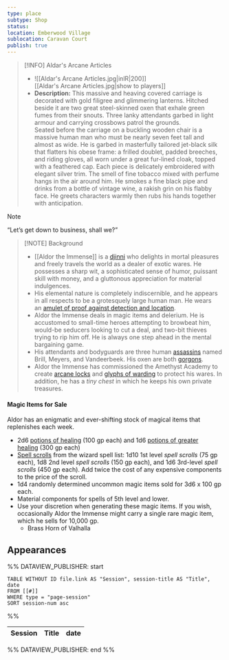 ```yaml
---
type: place
subtype: Shop
status: 
location: Emberwood Village
sublocation: Caravan Court
publish: true
---
```


>[!INFO] Aldar's Arcane Articles
>- ![[Aldar's Arcane Articles.jpg|inlR|200]]
<br/> [[Aldar's Arcane Articles.jpg|show to players]]
> - **Description:** This massive and heaving covered carriage is decorated with gold filigree and glimmering lanterns. Hitched beside it are two great steel-skinned oxen that exhale green fumes from their snouts. Three lanky attendants garbed in light armour and carrying crossbows patrol the grounds.<br/>Seated before the carriage on a buckling wooden chair is a massive human man who must be nearly seven feet tall and almost as wide. He is garbed in masterfully tailored jet-black silk that flatters his obese frame: a frilled doublet, padded breeches, and riding gloves, all worn under a great fur-lined cloak, topped with a feathered cap. Each piece is delicately embroidered with elegant silver trim. The smell of fine tobacco mixed with perfume hangs in the air around him. He smokes a fine black pipe and drinks from a bottle of vintage wine, a rakish grin on his flabby face. He greets characters warmly then rubs his hands together with anticipation. 

> [!NOTE]
> “Let’s get down to business, shall we?”

>[!NOTE] Background
>- [[Aldor the Immense]] is a [djinni](https://www.dndbeyond.com/monsters/16842-djinni) who delights in mortal pleasures and freely travels the world as a dealer of exotic wares. He possesses a sharp wit, a sophisticated sense of humor, puissant skill with money, and a gluttonous appreciation for material indulgences.
>- His elemental nature is completely indiscernible, and he appears in all respects to be a grotesquely large human man. He wears an [amulet of proof against detection and location](https://www.dndbeyond.com/magic-items/4569-amulet-of-proof-against-detection-and-location).
>- Aldor the Immense deals in magic items and delerium. He is accustomed to small-time heroes attempting to browbeat him, would-be seducers looking to cut a deal, and two-bit thieves trying to rip him off. He is always one step ahead in the mental bargaining game.
>- His attendants and bodyguards are three human [assassins](https://www.dndbeyond.com/monsters/16790-assassin) named Brill, Meyers, and Vandeerbeek. His oxen are both [gorgons](https://www.dndbeyond.com/monsters/16908-gorgon).
>- Aldor the Immense has commissioned the Amethyst Academy to create [arcane locks](https://www.dndbeyond.com/spells/2003-arcane-lock) and [glyphs of warding](https://www.dndbeyond.com/spells/2125-glyph-of-warding) to protect his wares. In addition, he has a _tiny chest_ in which he keeps his own private treasures.


#### [](https://www.dndbeyond.com/sources/dnd/dodr/emberwood-village#MagicItemsforSale)Magic Items for Sale

Aldor has an enigmatic and ever-shifting stock of magical items that replenishes each week.

- 2d6 [potions of healing](https://www.dndbeyond.com/equipment/71-potion-of-healing) (100 gp each) and 1d6 [potions of greater healing](https://www.dndbeyond.com/magic-items/5133-potion-of-healing-greater) (300 gp each)
- [Spell scrolls](https://www.dndbeyond.com/magic-items/5418-spell-scroll) from the wizard spell list: 1d10 1st level _spell scrolls_ (75 gp each), 1d8 2nd level _spell scrolls_ (150 gp each), and 1d6 3rd-level _spell scrolls_ (450 gp each). Add twice the cost of any expensive components to the price of the scroll.
- 1d4 randomly determined uncommon magic items sold for 3d6 x 100 gp each.
- Material components for spells of 5th level and lower.
- Use your discretion when generating these magic items. If you wish, occasionally Aldor the Immense might carry a single rare magic item, which he sells for 10,000 gp.
	- Brass Horn of Valhalla

## Appearances

%% DATAVIEW_PUBLISHER: start
```dataview
TABLE WITHOUT ID file.link AS "Session", session-title AS "Title", date
FROM [[#]]
WHERE type = "page-session"
SORT session-num asc
```
%%

| Session | Title | date |
| ------- | ----- | ---- |

%% DATAVIEW_PUBLISHER: end %%